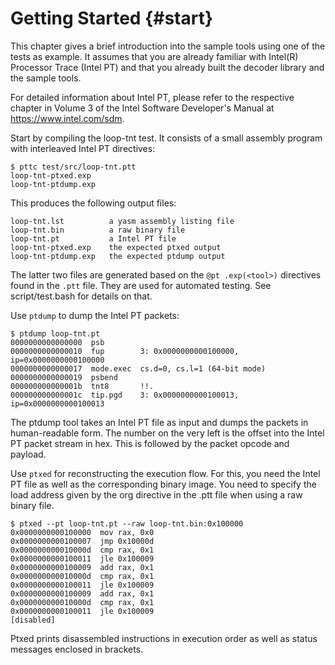 Getting Started {#start}
========================

<!---
 ! Copyright (c) 2013-2024, Intel Corporation
 ! SPDX-License-Identifier: BSD-3-Clause
 !
 ! Redistribution and use in source and binary forms, with or without
 ! modification, are permitted provided that the following conditions are met:
 !
 !  * Redistributions of source code must retain the above copyright notice,
 !    this list of conditions and the following disclaimer.
 !  * Redistributions in binary form must reproduce the above copyright notice,
 !    this list of conditions and the following disclaimer in the documentation
 !    and/or other materials provided with the distribution.
 !  * Neither the name of Intel Corporation nor the names of its contributors
 !    may be used to endorse or promote products derived from this software
 !    without specific prior written permission.
 !
 ! THIS SOFTWARE IS PROVIDED BY THE COPYRIGHT HOLDERS AND CONTRIBUTORS "AS IS"
 ! AND ANY EXPRESS OR IMPLIED WARRANTIES, INCLUDING, BUT NOT LIMITED TO, THE
 ! IMPLIED WARRANTIES OF MERCHANTABILITY AND FITNESS FOR A PARTICULAR PURPOSE
 ! ARE DISCLAIMED. IN NO EVENT SHALL THE COPYRIGHT OWNER OR CONTRIBUTORS BE
 ! LIABLE FOR ANY DIRECT, INDIRECT, INCIDENTAL, SPECIAL, EXEMPLARY, OR
 ! CONSEQUENTIAL DAMAGES (INCLUDING, BUT NOT LIMITED TO, PROCUREMENT OF
 ! SUBSTITUTE GOODS OR SERVICES; LOSS OF USE, DATA, OR PROFITS; OR BUSINESS
 ! INTERRUPTION) HOWEVER CAUSED AND ON ANY THEORY OF LIABILITY, WHETHER IN
 ! CONTRACT, STRICT LIABILITY, OR TORT (INCLUDING NEGLIGENCE OR OTHERWISE)
 ! ARISING IN ANY WAY OUT OF THE USE OF THIS SOFTWARE, EVEN IF ADVISED OF THE
 ! POSSIBILITY OF SUCH DAMAGE.
 !-->

This chapter gives a brief introduction into the sample tools using one of
the tests as example.  It assumes that you are already familiar with
Intel(R) Processor Trace (Intel PT) and that you already built the decoder
library and the sample tools.

For detailed information about Intel PT, please refer to the respective
chapter in Volume 3 of the Intel Software Developer's Manual at
https://www.intel.com/sdm.

Start by compiling the loop-tnt test.  It consists of a small assembly program
with interleaved Intel PT directives:

	$ pttc test/src/loop-tnt.ptt
	loop-tnt-ptxed.exp
	loop-tnt-ptdump.exp

This produces the following output files:

	loop-tnt.lst          a yasm assembly listing file
	loop-tnt.bin          a raw binary file
	loop-tnt.pt           a Intel PT file
	loop-tnt-ptxed.exp    the expected ptxed output
	loop-tnt-ptdump.exp   the expected ptdump output

The latter two files are generated based on the `@pt .exp(<tool>)` directives
found in the `.ptt` file.  They are used for automated testing.  See
script/test.bash for details on that.


Use `ptdump` to dump the Intel PT packets:

	$ ptdump loop-tnt.pt
	0000000000000000  psb
	0000000000000010  fup        3: 0x0000000000100000, ip=0x0000000000100000
	0000000000000017  mode.exec  cs.d=0, cs.l=1 (64-bit mode)
	0000000000000019  psbend
	000000000000001b  tnt8       !!.
	000000000000001c  tip.pgd    3: 0x0000000000100013, ip=0x0000000000100013

The ptdump tool takes an Intel PT file as input and dumps the packets in
human-readable form.  The number on the very left is the offset into the Intel
PT packet stream in hex.  This is followed by the packet opcode and payload.


Use `ptxed` for reconstructing the execution flow.  For this, you need the Intel
PT file as well as the corresponding binary image.  You need to specify the load
address given by the org directive in the .ptt file when using a raw binary
file.

	$ ptxed --pt loop-tnt.pt --raw loop-tnt.bin:0x100000
	0x0000000000100000  mov rax, 0x0
	0x0000000000100007  jmp 0x10000d
	0x000000000010000d  cmp rax, 0x1
	0x0000000000100011  jle 0x100009
	0x0000000000100009  add rax, 0x1
	0x000000000010000d  cmp rax, 0x1
	0x0000000000100011  jle 0x100009
	0x0000000000100009  add rax, 0x1
	0x000000000010000d  cmp rax, 0x1
	0x0000000000100011  jle 0x100009
	[disabled]

Ptxed prints disassembled instructions in execution order as well as status
messages enclosed in brackets.
